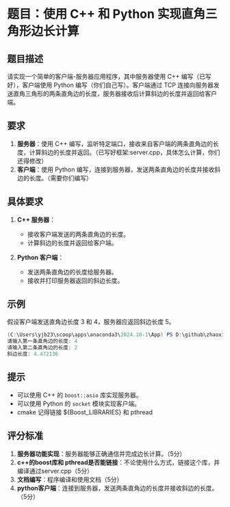 # 题目：使用 C++ 和 Python 实现直角三角形边长计算

## 题目描述

请实现一个简单的客户端-服务器应用程序，其中服务器使用 C++ 编写（已写好），客户端使用 Python 编写（你们自己写）。客户端通过 TCP 连接向服务器发送直角三角形的两条直角边的长度，服务器接收后计算斜边的长度并返回给客户端。

## 要求

1. **服务器**：使用 C++ 编写，监听特定端口，接收来自客户端的两条直角边的长度，计算斜边的长度并返回。（已写好框架:server.cpp，具体怎么计算，你们还得修改）
2. **客户端**：使用 Python 编写，连接到服务器，发送两条直角边的长度并接收斜边的长度。（需要你们编写）

## 具体要求

1. **C++ 服务器**：
   - 接收客户端发送的两条直角边的长度。
   - 计算斜边的长度并返回给客户端。

2. **Python 客户端**：
   - 发送两条直角边的长度给服务器。
   - 接收并打印服务器返回的斜边长度。

## 示例

假设客户端发送直角边长度 3 和 4，服务器应返回斜边长度 5。

```powershell
(C:\Users\yjb23\scoop\apps\anaconda3\2024.10-1\App) PS D:\github\zhaoxincpp> python3 6\6.py
请输入第一条直角边的长度: 4
请输入第二条直角边的长度: 2
斜边长度: 4.472136
```

## 提示

- 可以使用 C++ 的 `boost::asio` 库实现服务器。
- 可以使用 Python 的 `socket` 模块实现客户端。
- cmake 记得链接 ${Boost_LIBRARIES} 和 pthread

## 评分标准

1. **服务器功能实现**：服务器能够正确通信并完成边长计算。（5分）
2. **c++的boost库和 pthread是否能链接**：不论使用什么方式，链接这个库，并编译通过server.cpp（5分）
3. **文档编写**：程序编译和使用文档（5分）
4. **python客户端**：连接到服务器，发送两条直角边的长度并接收斜边的长度。（5分）

